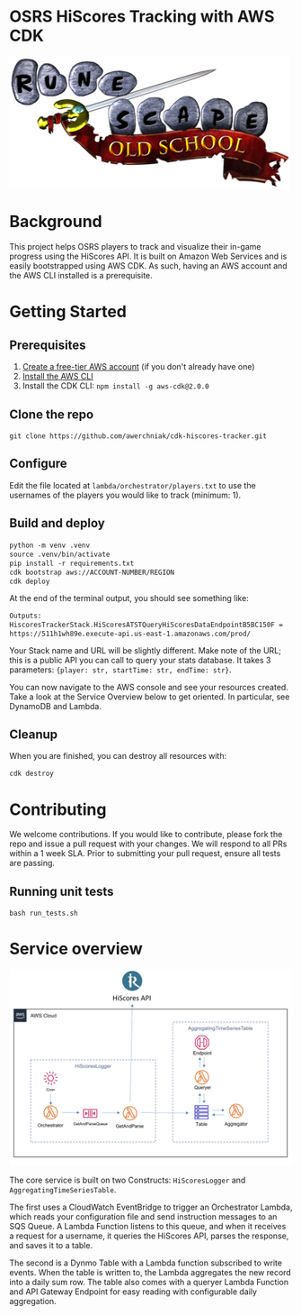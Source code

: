 
OSRS HiScores Tracking with AWS CDK
====================================
<img src="./assetts/Old_School_RuneScape_logo.png" width=500 />

# Background

This project helps OSRS players to track and visualize their in-game progress using the HiScores API. It is built on Amazon Web Services and is easily bootstrapped using AWS CDK. As such, having an AWS account and the AWS CLI installed is a prerequisite.

# Getting Started

## Prerequisites

1. [Create a free-tier AWS account](https://aws.amazon.com/free) (if you don't already have one)
1. [Install the AWS CLI](https://docs.aws.amazon.com/cli/latest/userguide/getting-started-install.html)
1. Install the CDK CLI: `npm install -g aws-cdk@2.0.0`

## Clone the repo

```
git clone https://github.com/awerchniak/cdk-hiscores-tracker.git
```

## Configure
Edit the file located at `lambda/orchestrator/players.txt` to use the usernames of the players you would like to track (minimum: 1).

## Build and deploy

```
python -m venv .venv
source .venv/bin/activate
pip install -r requirements.txt
cdk bootstrap aws://ACCOUNT-NUMBER/REGION
cdk deploy
```

At the end of the terminal output, you should see something like:
```
Outputs:
HiscoresTrackerStack.HiScoresATSTQueryHiScoresDataEndpointB5BC150F = https://511h1wh89e.execute-api.us-east-1.amazonaws.com/prod/
```

Your Stack name and URL will be slightly different. Make note of the URL; this is a public API you can call to query your stats database. It takes 3 parameters: `{player: str, startTime: str, endTime: str}`.

You can now navigate to the AWS console and see your resources created. Take a look at the Service Overview below to get oriented. In particular, see DynamoDB and Lambda.

## Cleanup

When you are finished, you can destroy all resources with:

```
cdk destroy
```

# Contributing

We welcome contributions. If you would like to contribute, please fork the repo and issue a pull request with your changes. We will respond to all PRs within a 1 week SLA. Prior to submitting your pull request, ensure all tests are passing.

## Running unit tests
```
bash run_tests.sh
```

# Service overview

<img src="./assetts/service_diagram.png" width=1000 />

The core service is built on two Constructs: `HiScoresLogger` and `AggregatingTimeSeriesTable`. 

The first uses a CloudWatch EventBridge to trigger an Orchestrator Lambda, which reads your configuration file and send instruction messages to an SQS Queue. A Lambda Function listens to this queue, and when it receives a request for a username, it queries the HiScores API, parses the response, and saves it to a table.

The second is a Dynmo Table with a Lambda function subscribed to write events. When the table is written to, the Lambda aggregates the new record into a daily sum row. The table also comes with a queryer Lambda Function and API Gateway Endpoint for easy reading with configurable daily aggregation.